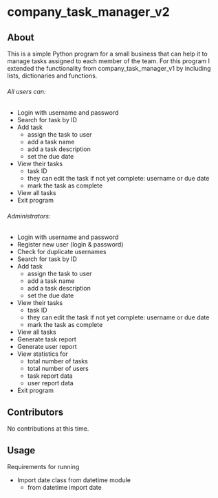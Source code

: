 # company_task_manager_v2

## About

This is a simple Python program for a small business that can help it to manage tasks assigned to each member of the team. 
For this program I extended the functionality from company_task_manager_v1 by including lists, dictionaries and functions.

###### All users can:
* Login with username and password
* Search for task by ID
* Add task
  * assign the task to user
  * add a task name
  * add a task description
  * set the due date
* View their tasks
  * task ID
  * they can edit the task if not yet complete: username or due date
  * mark the task as complete
* View all tasks
* Exit program

###### Administrators:
* Login with username and password
* Register new user (login & password) 
* Check for duplicate usernames
* Search for task by ID
* Add task
  * assign the task to user
  * add a task name
  * add a task description
  * set the due date
* View their tasks
  * task ID
  * they can edit the task if not yet complete: username or due date
  * mark the task as complete
* View all tasks
* Generate task report  
* Generate user report
* View statistics for 
   * total number of tasks
   * total number of users
   * task report data
   * user report data
* Exit program

## Contributors
No contributions at this time.

## Usage
Requirements for running
* Import date class from datetime module
   * from datetime import date
